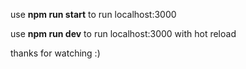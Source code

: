 use **npm run start** to run localhost:3000

use **npm run dev** to run localhost:3000 with hot reload

thanks for watching :)
